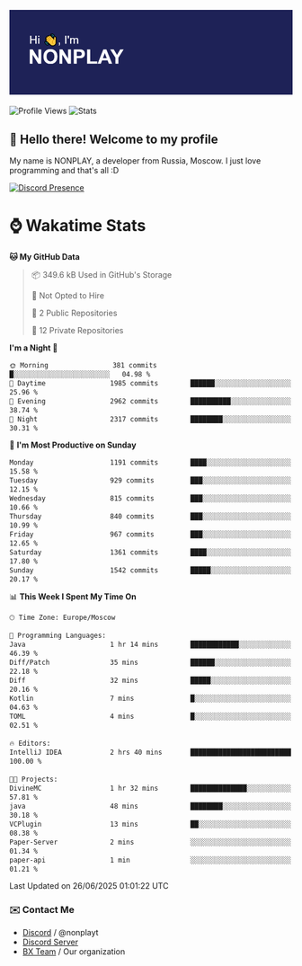 ![Discord Presence](./header.png)
<br></br>
![Profile Views](https://komarev.com/ghpvc/?username=NONPLAYT&color=blue&style=for-the-badge)
![Stats](https://img.shields.io/badge/0%25-OPTIMIZED-orange?style=for-the-badge)


## :wave: Hello there! Welcome to my profile

My name is NONPLAY, a developer from Russia, Moscow. I just love programming and that's all :D

[![Discord Presence](https://lanyard.cnrad.dev/api/597087584090587177?showDisplayName=true)](https://discord.com/users/597087584090587177) 

# ⌚ Wakatime Stats

<!--START_SECTION:waka-->
**🐱 My GitHub Data** 

> 📦 349.6 kB Used in GitHub's Storage 
 > 
> 🚫 Not Opted to Hire
 > 
> 📜 2 Public Repositories 
 > 
> 🔑 12 Private Repositories 
 > 
**I'm a Night 🦉** 

```text
🌞 Morning                381 commits         █░░░░░░░░░░░░░░░░░░░░░░░░   04.98 % 
🌆 Daytime                1985 commits        ██████░░░░░░░░░░░░░░░░░░░   25.96 % 
🌃 Evening                2962 commits        ██████████░░░░░░░░░░░░░░░   38.74 % 
🌙 Night                  2317 commits        ████████░░░░░░░░░░░░░░░░░   30.31 % 
```
📅 **I'm Most Productive on Sunday** 

```text
Monday                   1191 commits        ████░░░░░░░░░░░░░░░░░░░░░   15.58 % 
Tuesday                  929 commits         ███░░░░░░░░░░░░░░░░░░░░░░   12.15 % 
Wednesday                815 commits         ███░░░░░░░░░░░░░░░░░░░░░░   10.66 % 
Thursday                 840 commits         ███░░░░░░░░░░░░░░░░░░░░░░   10.99 % 
Friday                   967 commits         ███░░░░░░░░░░░░░░░░░░░░░░   12.65 % 
Saturday                 1361 commits        ████░░░░░░░░░░░░░░░░░░░░░   17.80 % 
Sunday                   1542 commits        █████░░░░░░░░░░░░░░░░░░░░   20.17 % 
```


📊 **This Week I Spent My Time On** 

```text
🕑︎ Time Zone: Europe/Moscow

💬 Programming Languages: 
Java                     1 hr 14 mins        ████████████░░░░░░░░░░░░░   46.39 % 
Diff/Patch               35 mins             ██████░░░░░░░░░░░░░░░░░░░   22.18 % 
Diff                     32 mins             █████░░░░░░░░░░░░░░░░░░░░   20.16 % 
Kotlin                   7 mins              █░░░░░░░░░░░░░░░░░░░░░░░░   04.63 % 
TOML                     4 mins              █░░░░░░░░░░░░░░░░░░░░░░░░   02.51 % 

🔥 Editors: 
IntelliJ IDEA            2 hrs 40 mins       █████████████████████████   100.00 % 

🐱‍💻 Projects: 
DivineMC                 1 hr 32 mins        ██████████████░░░░░░░░░░░   57.81 % 
java                     48 mins             ████████░░░░░░░░░░░░░░░░░   30.18 % 
VCPlugin                 13 mins             ██░░░░░░░░░░░░░░░░░░░░░░░   08.38 % 
Paper-Server             2 mins              ░░░░░░░░░░░░░░░░░░░░░░░░░   01.34 % 
paper-api                1 min               ░░░░░░░░░░░░░░░░░░░░░░░░░   01.21 % 
```


 Last Updated on 26/06/2025 01:01:22 UTC
<!--END_SECTION:waka-->

### ✉️ Contact Me

- [Discord](https://discord.com/users/597087584090587177) / @nonplayt
- [Discord Server](https://discord.gg/qNyybSSPm5)
- [BX Team](https://github.com/BX-Team) / Our organization
